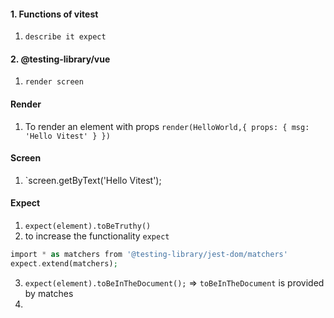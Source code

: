 #### 1. Functions of vitest
1. `describe it expect`

#### 2. @testing-library/vue
1. `render screen`

#### Render
1. To render an element with props `render(HelloWorld,{ props: { msg: 'Hello Vitest' } })`

#### Screen
1. `screen.getByText('Hello Vitest');

#### Expect
1. `expect(element).toBeTruthy()`
2. to increase the functionality `expect`
```php
import * as matchers from '@testing-library/jest-dom/matchers'
expect.extend(matchers);
```
3. `expect(element).toBeInTheDocument();` => `toBeInTheDocument` is provided by matches
4. 